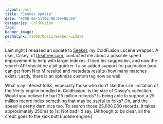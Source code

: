 ```yaml
---
layout: post
title: "Seeker update"
date: "2008-06-11T08:06:00+06:00"
categories: ColdFusion 
tags: 
banner_image: 
permalink: /2008/06/11/Seeker-update
---
```


Last night I released an update to <a href="http://seeker.riaforge.org">Seeker</a>, my ColdFusion Lucene wrapper. A user, Casey, of <a href="http://www.dealtree.com">Dealtree.com</a>, contacted me about a possible speed improvement to help with larger indexes. I tried his suggestion, and now the search API should be a bit quicker. I also added support for pagination (you can get from N to M results) and metadata results (how many matches exist). Lastly, there is an optimize custom tag now as well.

What may interest folks, especially those who don't like the size limitation of the Verity engine bundled in ColdFusion, is the size of Casey's collection. Would you believe he had 25 million records? Is being able to support a 25 million record index something that may be useful to folks? Oh, and the speed is pretty darn nice too. To search those 25,000,000 records, it takes approximately 250ms to 1s. Not bad I'd say. (Although to be clear, all the credit goes to the kick butt Lucene engine.)